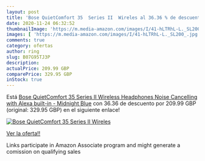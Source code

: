 ```yaml
---
layout: post
title: 'Bose QuietComfort 35  Series II  Wireles al 36.36 % de descuento'
date: 2020-11-24 06:32:52
thumbnailImage: 'https://m.media-amazon.com/images/I/41-hLTRhL-L._SL200_.jpg'
images: [ 'https://m.media-amazon.com/images/I/41-hLTRhL-L._SL200_.jpg' ]
comments: true
category: ofertas
author: ring
slug: B07G95TJ3P
description:
actualPrice: 209.99 GBP
comparePrice: 329.95 GBP
inStock: true
---
```


Está [Bose QuietComfort 35  Series II  Wireless Headphones  Noise Cancelling with Alexa built-in - Midnight Blue](https://www.amazon.co.uk/dp/B07G95TJ3P/?tag=tolees0a-21) con 36.36 de descuento por 209.99 GBP (original: 329.95 GBP) en el siguiente enlace!

[![Bose QuietComfort 35  Series II  Wireles](https://m.media-amazon.com/images/I/41-hLTRhL-L._SL200_.jpg)](https://www.amazon.co.uk/dp/B07G95TJ3P/?tag=tolees0a-21)

[Ver la oferta!!](https://www.amazon.co.uk/dp/B07G95TJ3P/?tag=tolees0a-21)

Links participate in Amazon Associate program and might generate a comission on qualifying sales


